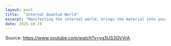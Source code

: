 ```yaml
---
layout: post
title:  "Internal Quantum World"
excerpt: "Manifesting the internal world, brings the material into your world"
date: 2025-10-19
---
```







Source: https://www.youtube.com/watch?v=yg3US3GVVrA

